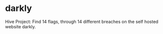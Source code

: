 # darkly
Hive Project: Find 14 flags, through 14 different breaches on the self hosted website darkly.

